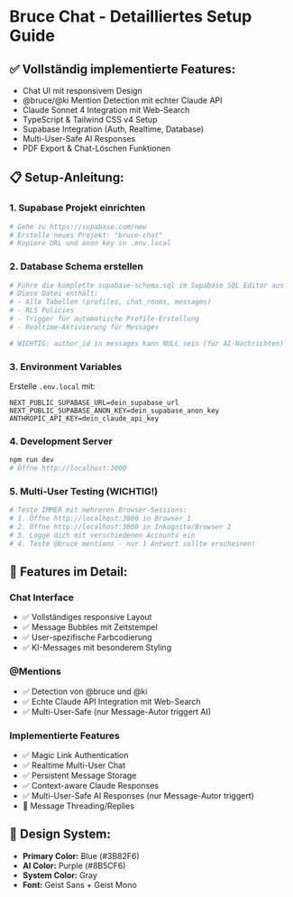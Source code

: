 # Bruce Chat - Detailliertes Setup Guide

## ✅ **Vollständig implementierte Features:**
- Chat UI mit responsivem Design  
- @bruce/@ki Mention Detection mit echter Claude API
- Claude Sonnet 4 Integration mit Web-Search
- TypeScript & Tailwind CSS v4 Setup  
- Supabase Integration (Auth, Realtime, Database)
- Multi-User-Safe AI Responses
- PDF Export & Chat-Löschen Funktionen

## 📋 **Setup-Anleitung:**

### 1. Supabase Projekt einrichten
```bash
# Gehe zu https://supabase.com/new
# Erstelle neues Projekt: "bruce-chat"
# Kopiere URL und anon key in .env.local
```

### 2. Database Schema erstellen
```bash
# Führe die komplette supabase-schema.sql im Supabase SQL Editor aus
# Diese Datei enthält:
# - Alle Tabellen (profiles, chat_rooms, messages)
# - RLS Policies
# - Trigger für automatische Profile-Erstellung
# - Realtime-Aktivierung für Messages

# WICHTIG: author_id in messages kann NULL sein (für AI-Nachrichten)
```

### 3. Environment Variables
Erstelle `.env.local` mit:
```env
NEXT_PUBLIC_SUPABASE_URL=dein_supabase_url
NEXT_PUBLIC_SUPABASE_ANON_KEY=dein_supabase_anon_key
ANTHROPIC_API_KEY=dein_claude_api_key
```

### 4. Development Server
```bash
npm run dev
# Öffne http://localhost:3000
```

### 5. Multi-User Testing (WICHTIG!)
```bash
# Teste IMMER mit mehreren Browser-Sessions:
# 1. Öffne http://localhost:3000 in Browser 1
# 2. Öffne http://localhost:3000 in Inkognito/Browser 2
# 3. Logge dich mit verschiedenen Accounts ein
# 4. Teste @bruce mentions - nur 1 Antwort sollte erscheinen!
```

## 🔧 **Features im Detail:**

### Chat Interface
- ✅ Vollständiges responsive Layout
- ✅ Message Bubbles mit Zeitstempel
- ✅ User-spezifische Farbcodierung
- ✅ KI-Messages mit besonderem Styling

### @Mentions
- ✅ Detection von @bruce und @ki
- ✅ Echte Claude API Integration mit Web-Search
- ✅ Multi-User-Safe (nur Message-Autor triggert AI)

### Implementierte Features
- ✅ Magic Link Authentication
- ✅ Realtime Multi-User Chat
- ✅ Persistent Message Storage
- ✅ Context-aware Claude Responses
- ✅ Multi-User-Safe AI Responses (nur Message-Autor triggert)
- 🚧 Message Threading/Replies

## 🎨 **Design System:**
- **Primary Color:** Blue (#3B82F6)
- **AI Color:** Purple (#8B5CF6) 
- **System Color:** Gray
- **Font:** Geist Sans + Geist Mono